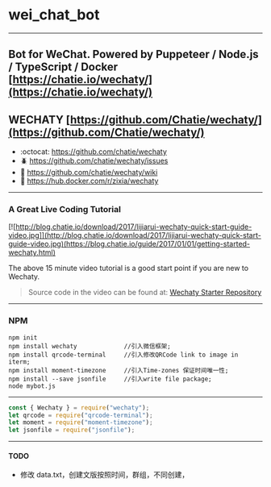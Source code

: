 # wei_chat_bot

---

## Bot for WeChat. Powered by Puppeteer / Node.js / TypeScript / Docker [https://chatie.io/wechaty/](https://chatie.io/wechaty/)

## WECHATY [https://github.com/Chatie/wechaty/](https://github.com/Chatie/wechaty/)

- :octocat: <https://github.com/chatie/wechaty>
- :beetle: <https://github.com/chatie/wechaty/issues>
- :book: <https://github.com/chatie/wechaty/wiki>
- :whale: <https://hub.docker.com/r/zixia/wechaty>

---

### A Great Live Coding Tutorial

[![http://blog.chatie.io/download/2017/lijiarui-wechaty-quick-start-guide-video.jpg]](http://blog.chatie.io/download/2017/lijiarui-wechaty-quick-start-guide-video.jpg)(https://blog.chatie.io/guide/2017/01/01/getting-started-wechaty.html)

The above 15 minute video tutorial is a good start point if you are new to Wechaty.

> Source code in the video can be found at: [Wechaty Starter Repository](https://github.com/lijiarui/wechaty-getting-started)

---

### NPM

```shell
npm init
npm install wechaty             //引入微信框架;
npm install qrcode-terminal     //引入修改QRCode link to image in iterm;
npm install moment-timezone     //引入Time-zones 保证时间唯一性;
npm install --save jsonfile     //引入write file package;
node mybot.js
```

---

```javascript
const { Wechaty } = require("wechaty");
let qrcode = require("qrcode-terminal");
let moment = require("moment-timezone");
let jsonfile = require("jsonfile");
```

---

#### TODO

- 修改 data.txt，创建文版按照时间，群组，不同创建，

